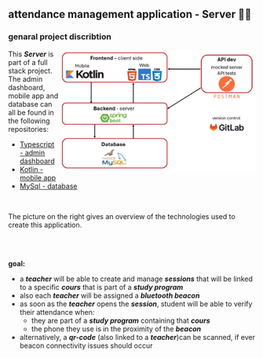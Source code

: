 ## attendance management application - Server 🤳🏾 

### genaral project discribtion 

<img align="right" src="https://github.com/Oscar-git97/AttendanceManager_AdminWeb/blob/7eda8eff977d4a42857a3e7f61ea0dfc4b348fef/resources/Techno_choice.jpg" alt="choice of technologies used" width="400"/>

This ***Server*** is part of a full stack project. The admin dashboard, mobile app and database can all be found in the following repositories:
- [Typescript - admin dashboard](https://github.com/Oscar-git97/AttendanceManager_AdminWeb)
- [Kotlin - mobile app]()
- [MySql - database]()
</br>

The picture on the right gives an overview of the technologies used to create this application.

</br>
</br>

**goal:**
- a ***teacher*** will be able to create and manage ***sessions*** that will be linked to a specific ***cours*** that is part of a ***study program***
- also each ***teacher*** will be assigned a ***bluetooth beacon***
- as soon as the ***teacher*** opens the ***session***, student will be able to verify their attendance when:
	- they are part of a ***study program*** containing that ***cours***
	- the phone they use is in the proximity of the ***beacon*** 
- alternatively, a ***qr-code*** (also linked to a ***teacher***)can be scanned, if ever beacon connectivity issues should occur
